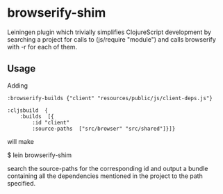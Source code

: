 # browserify-shim

Leiningen plugin which trivially simplifies ClojureScript development 
by searching a project for calls to (js/require "module")
and calls browserify with -r for each of them.

## Usage

Adding

    :browserify-builds {"client" "resources/public/js/client-deps.js"}

    :cljsbuild  {
        :builds  [{
            :id "client"
            :source-paths  ["src/browser" "src/shared"]}]}

will make 

$ lein browserify-shim 

search the source-paths for the corresponding id
and output a bundle containing all the dependencies mentioned in the project to
the path specified.
